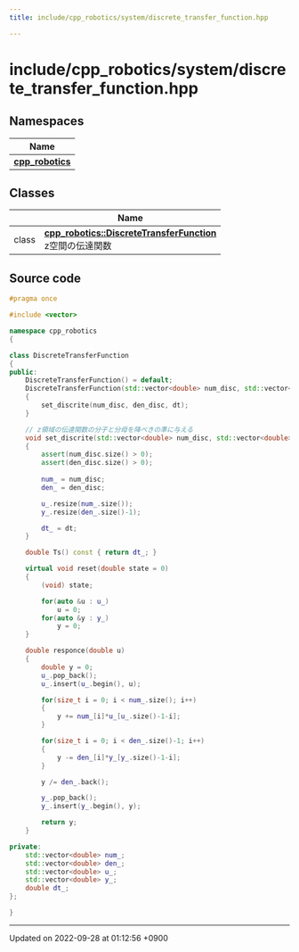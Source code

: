 ```yaml
---
title: include/cpp_robotics/system/discrete_transfer_function.hpp

---
```


# include/cpp_robotics/system/discrete_transfer_function.hpp



## Namespaces

| Name           |
| -------------- |
| **[cpp_robotics](/cpp_robotics/doxybook/Namespaces/namespacecpp__robotics/)**  |

## Classes

|                | Name           |
| -------------- | -------------- |
| class | **[cpp_robotics::DiscreteTransferFunction](/cpp_robotics/doxybook/Classes/classcpp__robotics_1_1DiscreteTransferFunction/)** <br>z空間の伝達関数  |




## Source code

```cpp
#pragma once

#include <vector>

namespace cpp_robotics
{

class DiscreteTransferFunction
{
public:
    DiscreteTransferFunction() = default;
    DiscreteTransferFunction(std::vector<double> num_disc, std::vector<double> den_disc, const double dt)
    {
        set_discrite(num_disc, den_disc, dt);
    }

    // z領域の伝達関数の分子と分母を降べきの準に与える
    void set_discrite(std::vector<double> num_disc, std::vector<double> den_disc, const double dt)
    {
        assert(num_disc.size() > 0);
        assert(den_disc.size() > 0);
        
        num_ = num_disc;
        den_ = den_disc;

        u_.resize(num_.size());
        y_.resize(den_.size()-1);

        dt_ = dt;
    }

    double Ts() const { return dt_; }

    virtual void reset(double state = 0)
    {
        (void) state;

        for(auto &u : u_)
            u = 0;
        for(auto &y : y_)
            y = 0;
    }

    double responce(double u)
    {
        double y = 0;
        u_.pop_back();
        u_.insert(u_.begin(), u);

        for(size_t i = 0; i < num_.size(); i++)
        {
            y += num_[i]*u_[u_.size()-1-i];
        }

        for(size_t i = 0; i < den_.size()-1; i++)
        {
            y -= den_[i]*y_[y_.size()-1-i];
        }

        y /= den_.back();

        y_.pop_back();
        y_.insert(y_.begin(), y);

        return y;
    }

private:
    std::vector<double> num_;
    std::vector<double> den_;
    std::vector<double> u_;
    std::vector<double> y_;
    double dt_;
};

}
```


-------------------------------

Updated on 2022-09-28 at 01:12:56 +0900
